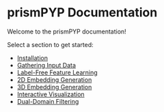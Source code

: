 # prismPYP Documentation

Welcome to the prismPYP documentation!

Select a section to get started:

- [Installation](env_setup.md)
- [Gathering Input Data](metadata.md)
- [Label-Free Feature Learning](train.md)
- [2D Embedding Generation](eval2d.md)
- [3D Embedding Generation](eval3d.md)
- [Interactive Visualization](phoenix.md)
- [Dual-Domain Filtering](intersect.md)
